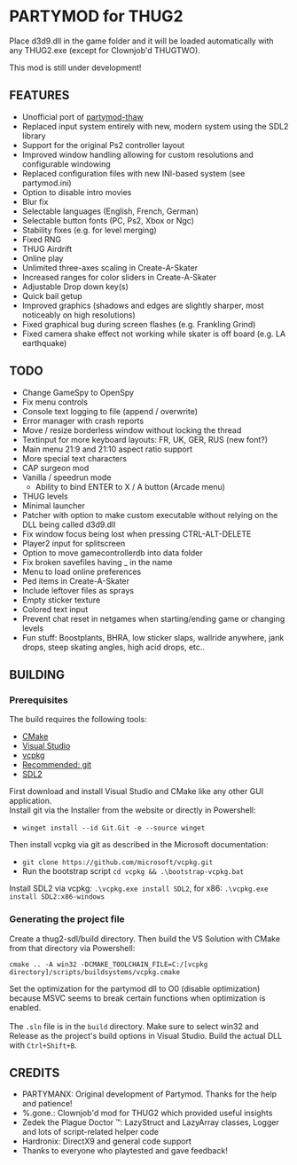 # PARTYMOD for THUG2

Place d3d9.dll in the game folder and it will be loaded automatically with any THUG2.exe (except for Clownjob'd THUGTWO).<br>

This mod is still under development!

## FEATURES

- Unofficial port of [partymod-thaw](https://github.com/PARTYMANX/partymod-thaw)
- Replaced input system entirely with new, modern system using the SDL2 library
- Support for the original Ps2 controller layout
- Improved window handling allowing for custom resolutions and configurable windowing
- Replaced configuration files with new INI-based system (see partymod.ini)
- Option to disable intro movies
- Blur fix
- Selectable languages (English, French, German)
- Selectable button fonts (PC, Ps2, Xbox or Ngc)
- Stability fixes (e.g. for level merging)
- Fixed RNG
- THUG Airdrift
- Online play
- Unlimited three-axes scaling in Create-A-Skater
- Increased ranges for color sliders in Create-A-Skater
- Adjustable Drop down key(s)
- Quick bail getup
- Improved graphics (shadows and edges are slightly sharper, most noticeably on high resolutions)
- Fixed graphical bug during screen flashes (e.g. Frankling Grind)
- Fixed camera shake effect not working while skater is off board (e.g. LA earthquake)

## TODO

- Change GameSpy to OpenSpy
- Fix menu controls
- Console text logging to file (append / overwrite)
- Error manager with crash reports
- Move / resize borderless window without locking the thread
- Textinput for more keyboard layouts: FR, UK, GER, RUS (new font?)
- Main menu 21:9 and 21:10 aspect ratio support
- More special text characters
- CAP surgeon mod
- Vanilla / speedrun mode
  - Ability to bind ENTER to X / A button (Arcade menu)
- THUG levels
- Minimal launcher
- Patcher with option to make custom executable without relying on the DLL being called d3d9.dll
- Fix window focus being lost when pressing CTRL-ALT-DELETE
- Player2 input for splitscreen
- Option to move gamecontrollerdb into data folder
- Fix broken savefiles having _ in the name
- Menu to load online preferences
- Ped items in Create-A-Skater
- Include leftover files as sprays
- Empty sticker texture
- Colored text input
- Prevent chat reset in netgames when starting/ending game or changing levels
- Fun stuff: Boostplants, BHRA, low sticker slaps, wallride anywhere, jank drops, steep skating angles, high acid drops, etc..

## BUILDING

### Prerequisites
The build requires the following tools:
- [CMake](https://cmake.org/)
- [Visual Studio](https://visualstudio.microsoft.com/)
- [vcpkg](https://learn.microsoft.com/en-us/vcpkg/get_started/get-started?pivots=shell-cmd)
- [Recommended: git](https://git-scm.com/download/win)
- [SDL2](https://www.libsdl.org/)

First download and install Visual Studio and CMake like any other GUI application.<br>
Install git via the Installer from the website or directly in Powershell:
- `winget install --id Git.Git -e --source winget`

Then install vcpkg via git as described in the Microsoft documentation:
- `git clone https://github.com/microsoft/vcpkg.git`
- Run the bootstrap script `cd vcpkg && .\bootstrap-vcpkg.bat`

Install SDL2 via vcpkg: `.\vcpkg.exe install SDL2`, for x86: `.\vcpkg.exe install SDL2:x86-windows`

### Generating the project file
Create a thug2-sdl/build directory. Then build the VS Solution with CMake from that directory via Powershell:
```
cmake .. -A win32 -DCMAKE_TOOLCHAIN_FILE=C:/[vcpkg directory]/scripts/buildsystems/vcpkg.cmake
```
Set the optimization for the partymod dll to O0 (disable optimization) because MSVC seems to break certain functions when optimization is enabled.
<br><br>
The `.sln` file is in the `build` directory. Make sure to select win32 and Release as the project's build options in Visual Studio. Build the actual DLL with `Ctrl+Shift+B`.

## CREDITS

- PARTYMANX: Original development of Partymod. Thanks for the help and patience!
- %.gone.: Clownjob'd mod for THUG2 which provided useful insights
- Zedek the Plague Doctor ™: LazyStruct and LazyArray classes, Logger and lots of script-related helper code
- Hardronix: DirectX9 and general code support
- Thanks to everyone who playtested and gave feedback!